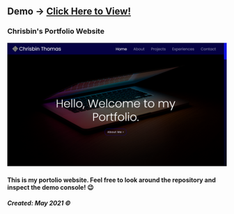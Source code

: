 ## Demo 	&#8594; <a href="https://chrisbin95.github.io/Portfolio/">Click Here to View!</a>

### Chrisbin's Portfolio Website

![Preview Image](https://raw.githubusercontent.com/chrisbin95/Portfolio/Code_Space/portfolio-preview.png)


#### This is my portolio website. Feel free to look around the repository and inspect the demo console! 😉

##### Created: May 2021 &copy;
